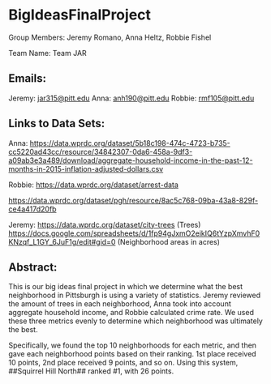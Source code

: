 # BigIdeasFinalProject
Group Members: Jeremy Romano, Anna Heltz, Robbie Fishel

Team Name: Team JAR

## Emails: 
Jeremy: jar315@pitt.edu
Anna: anh190@pitt.edu
Robbie: rmf105@pitt.edu

## Links to Data Sets:
Anna: https://data.wprdc.org/dataset/5b18c198-474c-4723-b735-cc5220ad43cc/resource/34842307-0da6-458a-9df3-a09ab3e3a489/download/aggregate-household-income-in-the-past-12-months-in-2015-inflation-adjusted-dollars.csv

Robbie: https://data.wprdc.org/dataset/arrest-data

https://data.wprdc.org/dataset/pgh/resource/8ac5c768-09ba-43a8-829f-ce4a417d20fb

Jeremy: https://data.wprdc.org/dataset/city-trees   (Trees)
https://docs.google.com/spreadsheets/d/1fp94gJxmO2eikIQ6tYzpXmvhF0KNzqf_L1GY_6JuF1g/edit#gid=0    (Neighborhood areas in acres)

## Abstract:
This is our big ideas final project in which we determine what the best neighborhood in Pittsburgh is using a variety of statistics. Jeremy reviewed the amount of trees in each neighborhood, Anna took into account aggregate household income, and Robbie calculated crime rate. We used these three metrics evenly to determine which neighborhood was ultimately the best.

Specifically, we found the top 10 neighborhoods for each metric, and then gave each neighborhood points based on their ranking. 1st place received 10 points, 2nd place received 9 points, and so on. Using this system, ##Squirrel Hill North## ranked #1, with 26 points. 
